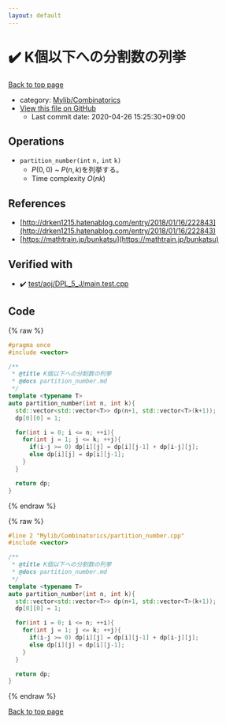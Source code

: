 ```yaml
---
layout: default
---
```


<!-- mathjax config similar to math.stackexchange -->
<script type="text/javascript" async
  src="https://cdnjs.cloudflare.com/ajax/libs/mathjax/2.7.5/MathJax.js?config=TeX-MML-AM_CHTML">
</script>
<script type="text/x-mathjax-config">
  MathJax.Hub.Config({
    TeX: { equationNumbers: { autoNumber: "AMS" }},
    tex2jax: {
      inlineMath: [ ['$','$'] ],
      processEscapes: true
    },
    "HTML-CSS": { matchFontHeight: false },
    displayAlign: "left",
    displayIndent: "2em"
  });
</script>

<script type="text/javascript" src="https://cdnjs.cloudflare.com/ajax/libs/jquery/3.4.1/jquery.min.js"></script>
<script src="https://cdn.jsdelivr.net/npm/jquery-balloon-js@1.1.2/jquery.balloon.min.js" integrity="sha256-ZEYs9VrgAeNuPvs15E39OsyOJaIkXEEt10fzxJ20+2I=" crossorigin="anonymous"></script>
<script type="text/javascript" src="../../../assets/js/copy-button.js"></script>
<link rel="stylesheet" href="../../../assets/css/copy-button.css" />


# :heavy_check_mark: K個以下への分割数の列挙

<a href="../../../index.html">Back to top page</a>

* category: <a href="../../../index.html#8fcb53b240254087f9d87015c4533bd0">Mylib/Combinatorics</a>
* <a href="{{ site.github.repository_url }}/blob/master/Mylib/Combinatorics/partition_number.cpp">View this file on GitHub</a>
    - Last commit date: 2020-04-26 15:25:30+09:00




## Operations

- $\mathtt{partition\_number(int\ n,\ int\ k)}$
	- $P(0,0)$ ~ $P(n,k)$を列挙する。
	- Time complexity $O(nk)$

## References

- [http://drken1215.hatenablog.com/entry/2018/01/16/222843](http://drken1215.hatenablog.com/entry/2018/01/16/222843)
- [https://mathtrain.jp/bunkatsu](https://mathtrain.jp/bunkatsu)


## Verified with

* :heavy_check_mark: <a href="../../../verify/test/aoj/DPL_5_J/main.test.cpp.html">test/aoj/DPL_5_J/main.test.cpp</a>


## Code

<a id="unbundled"></a>
{% raw %}
```cpp
#pragma once
#include <vector>

/**
 * @title K個以下への分割数の列挙
 * @docs partition_number.md
 */
template <typename T>
auto partition_number(int n, int k){
  std::vector<std::vector<T>> dp(n+1, std::vector<T>(k+1));
  dp[0][0] = 1;

  for(int i = 0; i <= n; ++i){
    for(int j = 1; j <= k; ++j){
      if(i-j >= 0) dp[i][j] = dp[i][j-1] + dp[i-j][j];
      else dp[i][j] = dp[i][j-1];
    }
  }

  return dp;
}

```
{% endraw %}

<a id="bundled"></a>
{% raw %}
```cpp
#line 2 "Mylib/Combinatorics/partition_number.cpp"
#include <vector>

/**
 * @title K個以下への分割数の列挙
 * @docs partition_number.md
 */
template <typename T>
auto partition_number(int n, int k){
  std::vector<std::vector<T>> dp(n+1, std::vector<T>(k+1));
  dp[0][0] = 1;

  for(int i = 0; i <= n; ++i){
    for(int j = 1; j <= k; ++j){
      if(i-j >= 0) dp[i][j] = dp[i][j-1] + dp[i-j][j];
      else dp[i][j] = dp[i][j-1];
    }
  }

  return dp;
}

```
{% endraw %}

<a href="../../../index.html">Back to top page</a>

